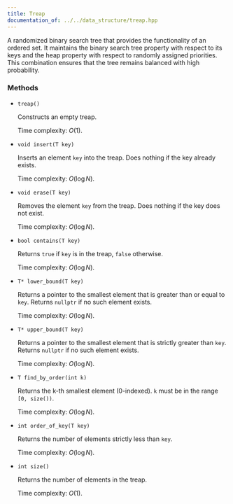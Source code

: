 ```yaml
---
title: Treap
documentation_of: ../../data_structure/treap.hpp
---
```


A randomized binary search tree that provides the functionality of an ordered set. It maintains the binary search tree property with respect to its keys and the heap property with respect to randomly assigned priorities. This combination ensures that the tree remains balanced with high probability.

### Methods

* `treap()`

  Constructs an empty treap.

  Time complexity: $O(1)$.

* `void insert(T key)`

  Inserts an element `key` into the treap. Does nothing if the key already exists.
  
  Time complexity: $O(\log N)$.

* `void erase(T key)`

  Removes the element `key` from the treap. Does nothing if the key does not exist.
  
  Time complexity: $O(\log N)$.

* `bool contains(T key)`

  Returns `true` if `key` is in the treap, `false` otherwise.
  
  Time complexity: $O(\log N)$.

* `T* lower_bound(T key)`

  Returns a pointer to the smallest element that is greater than or equal to `key`. Returns `nullptr` if no such element exists.
  
  Time complexity: $O(\log N)$.

* `T* upper_bound(T key)`

  Returns a pointer to the smallest element that is strictly greater than `key`. Returns `nullptr` if no such element exists.
  
  Time complexity: $O(\log N)$.

* `T find_by_order(int k)`

  Returns the k-th smallest element (0-indexed). `k` must be in the range `[0, size())`.
  
  Time complexity: $O(\log N)$.

* `int order_of_key(T key)`

  Returns the number of elements strictly less than `key`.
  
  Time complexity: $O(\log N)$.

* `int size()`

  Returns the number of elements in the treap.
  
  Time complexity: $O(1)$.
